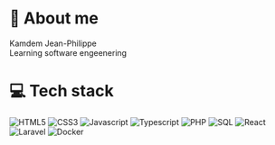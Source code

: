 # 💭 About me
Kamdem Jean-Philippe<br />Learning software engeenering

# 💻 Tech stack
![HTML5](https://img.shields.io/badge/HTML5-e54d26)
![CSS3](https://img.shields.io/badge/CSS3-254ee4)
![Javascript](https://img.shields.io/badge/Javascript-e9ca32)
![Typescript](https://img.shields.io/badge/Typescript-3077c5)
![PHP](https://img.shields.io/badge/PHP-787cb5)
![SQL](https://img.shields.io/badge/SQL-fff)
![React](https://img.shields.io/badge/React-5fdcfb)
![Laravel](https://img.shields.io/badge/Laravel-e72313)
![Docker](https://img.shields.io/badge/Docker-039cfd)
![]()
